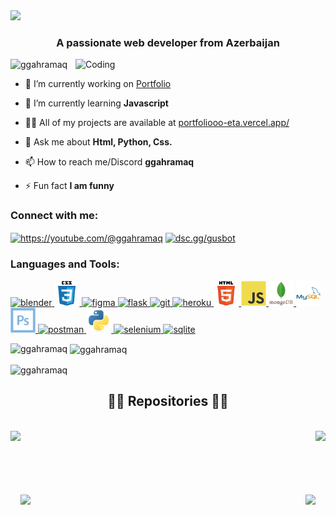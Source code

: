 
<img src="https://readme-typing-svg.herokuapp.com/?lines=Hi+There!+👋;+Im+Ggahramaq!;&center=true&size=30">
<h3 align="center">A passionate web developer from Azerbaijan</h3>
<img align="right" alt="Coding" width="400" src="https://cdn.dribbble.com/users/1162077/screenshots/3848914/media/7ed7d5ca074b48b328150e5a231e8d1f.gif">

<p align="left"> <img src="https://komarev.com/ghpvc/?username=ggahramaq&label=Profile%20views&color=0e75b6&style=flat" alt="ggahramaq" /> </p>

- 🔭 I’m currently working on [Portfolio](portfoliooo-eta.vercel.app/)

- 🌱 I’m currently learning **Javascript**

- 👨‍💻 All of my projects are available at [portfoliooo-eta.vercel.app/](portfoliooo-eta.vercel.app/)

- 💬 Ask me about **Html, Python, Css.**

- 📫 How to reach me/Discord **ggahramaq**

- ⚡ Fun fact **I am funny**

<h3 align="left">Connect with me:</h3>
<p align="left">
<a href="https://www.youtube.com/c/https://youtube.com/@ggahramaq" target="blank"><img align="center" src="https://raw.githubusercontent.com/rahuldkjain/github-profile-readme-generator/master/src/images/icons/Social/youtube.svg" alt="https://youtube.com/@ggahramaq" height="30" width="40" /></a>
<a href="https://discord.gg/dsc.gg/gusbot" target="blank"><img align="center" src="https://raw.githubusercontent.com/rahuldkjain/github-profile-readme-generator/master/src/images/icons/Social/discord.svg" alt="dsc.gg/gusbot" height="30" width="40" /></a>
</p>

<h3 align="left">Languages and Tools:</h3>
<p align="left"> <a href="https://www.blender.org/" target="_blank" rel="noreferrer"> <img src="https://download.blender.org/branding/community/blender_community_badge_white.svg" alt="blender" width="40" height="40"/> </a> <a href="https://www.w3schools.com/css/" target="_blank" rel="noreferrer"> <img src="https://raw.githubusercontent.com/devicons/devicon/master/icons/css3/css3-original-wordmark.svg" alt="css3" width="40" height="40"/> </a> <a href="https://www.figma.com/" target="_blank" rel="noreferrer"> <img src="https://www.vectorlogo.zone/logos/figma/figma-icon.svg" alt="figma" width="40" height="40"/> </a> <a href="https://flask.palletsprojects.com/" target="_blank" rel="noreferrer"> <img src="https://www.vectorlogo.zone/logos/pocoo_flask/pocoo_flask-icon.svg" alt="flask" width="40" height="40"/> </a> <a href="https://git-scm.com/" target="_blank" rel="noreferrer"> <img src="https://www.vectorlogo.zone/logos/git-scm/git-scm-icon.svg" alt="git" width="40" height="40"/> </a> <a href="https://heroku.com" target="_blank" rel="noreferrer"> <img src="https://www.vectorlogo.zone/logos/heroku/heroku-icon.svg" alt="heroku" width="40" height="40"/> </a> <a href="https://www.w3.org/html/" target="_blank" rel="noreferrer"> <img src="https://raw.githubusercontent.com/devicons/devicon/master/icons/html5/html5-original-wordmark.svg" alt="html5" width="40" height="40"/> </a> <a href="https://developer.mozilla.org/en-US/docs/Web/JavaScript" target="_blank" rel="noreferrer"> <img src="https://raw.githubusercontent.com/devicons/devicon/master/icons/javascript/javascript-original.svg" alt="javascript" width="40" height="40"/> </a> <a href="https://www.mongodb.com/" target="_blank" rel="noreferrer"> <img src="https://raw.githubusercontent.com/devicons/devicon/master/icons/mongodb/mongodb-original-wordmark.svg" alt="mongodb" width="40" height="40"/> </a> <a href="https://www.mysql.com/" target="_blank" rel="noreferrer"> <img src="https://raw.githubusercontent.com/devicons/devicon/master/icons/mysql/mysql-original-wordmark.svg" alt="mysql" width="40" height="40"/> </a> <a href="https://www.photoshop.com/en" target="_blank" rel="noreferrer"> <img src="https://raw.githubusercontent.com/devicons/devicon/master/icons/photoshop/photoshop-line.svg" alt="photoshop" width="40" height="40"/> </a> <a href="https://postman.com" target="_blank" rel="noreferrer"> <img src="https://www.vectorlogo.zone/logos/getpostman/getpostman-icon.svg" alt="postman" width="40" height="40"/> </a> <a href="https://www.python.org" target="_blank" rel="noreferrer"> <img src="https://raw.githubusercontent.com/devicons/devicon/master/icons/python/python-original.svg" alt="python" width="40" height="40"/> </a> <a href="https://www.selenium.dev" target="_blank" rel="noreferrer"> <img src="https://raw.githubusercontent.com/detain/svg-logos/780f25886640cef088af994181646db2f6b1a3f8/svg/selenium-logo.svg" alt="selenium" width="40" height="40"/> </a> <a href="https://www.sqlite.org/" target="_blank" rel="noreferrer"> <img src="https://www.vectorlogo.zone/logos/sqlite/sqlite-icon.svg" alt="sqlite" width="40" height="40"/> </a> </p>

<p><img align="left" src="https://github-readme-stats.vercel.app/api/top-langs?username=ggahramaq&show_icons=true&locale=en&layout=compact" alt="ggahramaq" /></p>

<p>&nbsp;<img align="center" src="https://github-readme-stats.vercel.app/api?username=ggahramaq&show_icons=true&locale=en" alt="ggahramaq" /></p>

<p><img align="center" src="https://github-readme-streak-stats.herokuapp.com/?user=ggahramaq&" alt="ggahramaq" /></p>


<h2 align="center">👨‍💻 Repositories 👨‍💻</h2>
<br>
<div width="100%" align="center">
  <a align="right" href="https://github.com/Ggahramaq/ggahramaq" title="Data Structures"><img align="left" height="115" src="https://github-readme-stats.vercel.app/api/pin/?username=ggahramaq&repo=ggahramaq&theme=react&border_color=61dafb&border_radius=10"></a>
  <a align="left" href="https://github.com/ggahramaq/ggahramaq" title="Chat & Fresh"><img align="right" height="115" src="https://github-readme-stats.vercel.app/api/pin/?username=ggahramaq&repo=ggahramaq&theme=react&border_color=61dafb&border_radius=10"></a>
</div>
<br/><br/><br/><br/><br/><br/>
<div width="100%" align="center">
  <a align="left" href="https://github.com/ggahramaq/ggahramaq" title="Expense Tracker"><img align="left" height="115" src="https://github-readme-stats.vercel.app/api/pin/?username=ggahramaq&repo=ggahramaq&theme=react&border_color=61dafb&border_radius=10"></a>
  <a align="right" href="https://github.com/ggahramaq/ggahramaq" title="Copy&Move Forgery Detection With DCT"><img align="right" height="115" src="https://github-readme-stats.vercel.app/api/pin/?username=ggahramaq&repo=ggahramaq&theme=react&border_color=61dafb&border_radius=10"></a>
</div>
